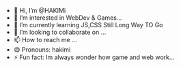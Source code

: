 - 👋 Hi, I’m @HAKIMi 
- 👀 I’m interested in WebDev & Games...
- 🌱 I’m currently learning JS,CSS Still Long Way TO Go
- 💞️ I’m looking to collaborate on ...
- 📫 How to reach me ...
- 😄 Pronouns: hakimi
- ⚡ Fun fact: Im always wonder how game and web work...

<!---
HAK116/HAK116 is a ✨ special ✨ repository because its `README.md` (this file) appears on your GitHub profile.
You can click the Preview link to take a look at your changes.
--->
